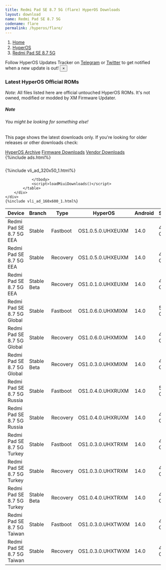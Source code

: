 ```yaml
---
title: Redmi Pad SE 8.7 5G (flare) HyperOS Downloads
layout: download
name: Redmi Pad SE 8.7 5G
codename: flare
permalink: /hyperos/flare/
---
```

<nav aria-label="breadcrumb">
    <ol class="breadcrumb">
        <li class="breadcrumb-item"><a href="/">Home</a></li>
        <li class="breadcrumb-item"><a href="/hyperos/">HyperOS</a></li>
        <li class="breadcrumb-item active" aria-current="page"><a href="/hyperos/flare/">Redmi Pad SE 8.7 5G</a></li>
    </ol>
</nav>
<div class="alert alert-primary alert-dismissible fade show" role="alert">
    Follow HyperOS Updates Tracker on <a href="https://t.me/MIUIUpdatesTracker" class="alert-link">Telegram</a>
     or <a href="https://twitter.com/MiFwUpdater" class="alert-link">Twitter</a> to get notified when a new update is out!
    <button type="button" class="close" data-dismiss="alert" aria-label="Close">
        <span aria-hidden="true">&times;</span>
    </button>
</div>

### Latest HyperOS Official ROMs
*Note*: All files listed here are official untouched HyperOS ROMs. It's not owned, modified or modded by XM Firmware Updater.
<div class="card">
  <div class="card-body">
    <h5 class="card-title">Note</h5>
    <h6 class="card-subtitle mb-2 text-muted">You might be looking for something else!</h6>
    <p class="card-text">This page shows the latest downloads only.
     If you're looking for older releases or other downloads check:</p>
    <a href="/archive/hyperos/flare/" class="card-link">HyperOS Archive</a>
    <a href="/firmware/flare/" class="card-link">Firmware Downloads</a>
    <a href="/vendor/flare/" class="card-link">Vendor Downloads</a>
  </div>
</div>
{%include ads.html%}
<div class="row justify-content-center">
    <div class="col-10">
        <div class="table-responsive-md" style="margin-top: 25px;">
            {%include vli_ad_320x50_1.html%}
            <table id="miui" class="display dt-responsive nowrap compact table table-striped table-hover table-sm">
                <thead class="thead-dark">
                    <tr>
                        <th data-ref="device">Device</th>
                        <th data-ref="branch">Branch</th>
                        <th data-ref="type">Type</th>
                        <th data-ref="miui">HyperOS</th>
                        <th data-ref="android">Android</th>
                        <th data-ref="size">Size</th>
                        <th data-ref="size">Date</th>
                        <th data-ref="link">Link</th>
                    </tr>
                </thead>
                <tbody>
                <tr><td>Redmi Pad SE 8.7 5G EEA</td><td>Stable</td><td>Fastboot</td><td>OS1.0.5.0.UHXEUXM</td><td>14.0</td><td>4.9 GB</td><td>2024-11-11</td><td><a href="/hyperos/flare/stable/OS1.0.5.0.UHXEUXM/">Download</a></td></tr>
<tr><td>Redmi Pad SE 8.7 5G EEA</td><td>Stable</td><td>Recovery</td><td>OS1.0.5.0.UHXEUXM</td><td>14.0</td><td>4.1 GB</td><td>2024-11-24</td><td><a href="/hyperos/flare/stable/OS1.0.5.0.UHXEUXM/">Download</a></td></tr>
<tr><td>Redmi Pad SE 8.7 5G EEA</td><td>Stable Beta</td><td>Recovery</td><td>OS1.0.1.0.UHXEUXM</td><td>14.0</td><td>4.0 GB</td><td>2024-08-27</td><td><a href="/hyperos/flare/stable beta/OS1.0.1.0.UHXEUXM/">Download</a></td></tr>
<tr><td>Redmi Pad SE 8.7 5G Global</td><td>Stable</td><td>Fastboot</td><td>OS1.0.6.0.UHXMIXM</td><td>14.0</td><td>5.0 GB</td><td>2024-09-12</td><td><a href="/hyperos/flare/stable/OS1.0.6.0.UHXMIXM/">Download</a></td></tr>
<tr><td>Redmi Pad SE 8.7 5G Global</td><td>Stable</td><td>Recovery</td><td>OS1.0.6.0.UHXMIXM</td><td>14.0</td><td>4.0 GB</td><td>2024-09-23</td><td><a href="/hyperos/flare/stable/OS1.0.6.0.UHXMIXM/">Download</a></td></tr>
<tr><td>Redmi Pad SE 8.7 5G Global</td><td>Stable Beta</td><td>Recovery</td><td>OS1.0.3.0.UHXMIXM</td><td>14.0</td><td>4.0 GB</td><td>2024-08-27</td><td><a href="/hyperos/flare/stable beta/OS1.0.3.0.UHXMIXM/">Download</a></td></tr>
<tr><td>Redmi Pad SE 8.7 5G Russia</td><td>Stable</td><td>Fastboot</td><td>OS1.0.4.0.UHXRUXM</td><td>14.0</td><td>5.3 GB</td><td>2024-11-15</td><td><a href="/hyperos/flare/stable/OS1.0.4.0.UHXRUXM/">Download</a></td></tr>
<tr><td>Redmi Pad SE 8.7 5G Russia</td><td>Stable</td><td>Recovery</td><td>OS1.0.4.0.UHXRUXM</td><td>14.0</td><td>4.0 GB</td><td>2024-11-22</td><td><a href="/hyperos/flare/stable/OS1.0.4.0.UHXRUXM/">Download</a></td></tr>
<tr><td>Redmi Pad SE 8.7 5G Turkey</td><td>Stable</td><td>Fastboot</td><td>OS1.0.3.0.UHXTRXM</td><td>14.0</td><td>4.7 GB</td><td>2024-09-26</td><td><a href="/hyperos/flare/stable/OS1.0.3.0.UHXTRXM/">Download</a></td></tr>
<tr><td>Redmi Pad SE 8.7 5G Turkey</td><td>Stable</td><td>Recovery</td><td>OS1.0.3.0.UHXTRXM</td><td>14.0</td><td>4.0 GB</td><td>2024-10-09</td><td><a href="/hyperos/flare/stable/OS1.0.3.0.UHXTRXM/">Download</a></td></tr>
<tr><td>Redmi Pad SE 8.7 5G Turkey</td><td>Stable Beta</td><td>Recovery</td><td>OS1.0.4.0.UHXTRXM</td><td>14.0</td><td>4.0 GB</td><td>2024-11-29</td><td><a href="/hyperos/flare/stable beta/OS1.0.4.0.UHXTRXM/">Download</a></td></tr>
<tr><td>Redmi Pad SE 8.7 5G Taiwan</td><td>Stable</td><td>Fastboot</td><td>OS1.0.3.0.UHXTWXM</td><td>14.0</td><td>4.7 GB</td><td>2024-10-08</td><td><a href="/hyperos/flare/stable/OS1.0.3.0.UHXTWXM/">Download</a></td></tr>
<tr><td>Redmi Pad SE 8.7 5G Taiwan</td><td>Stable</td><td>Recovery</td><td>OS1.0.3.0.UHXTWXM</td><td>14.0</td><td>4.0 GB</td><td>2024-10-22</td><td><a href="/hyperos/flare/stable/OS1.0.3.0.UHXTWXM/">Download</a></td></tr>

                </tbody>
                <script>loadMiuiDownloads()</script>
            </table>
        </div>
    </div>
    {%include vli_ad_160x600_1.html%}
</div>
